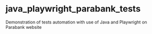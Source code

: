# java_playwright_parabank_tests
Demonstration of tests automation with use of Java and Playwright on Parabank website

